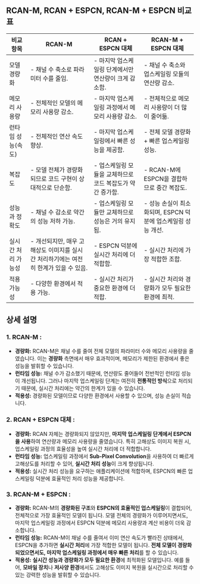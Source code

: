 ## RCAN-M, RCAN + ESPCN, RCAN-M + ESPCN 비교 표

|비교항목|RCAN-M|RCAN + ESPCN 대체|RCAN-M + ESPCN 대체|
|------|---|---|---|
|모델 경량화|- 채널 수 축소로 파라미터 수를 줄임.|	- 마지막 업스케일링 단계에서만 연산량이 크게 감소함.|- 채널 수 축소와 업스케일링 모듈의 연산량 감소.|
|메모리 사용량|- 전체적인 모델의 메모리 사용량 감소.|- 마지막 업스케일링 과정에서 메모리 사용량 감소.|- 전체적으로 메모리 사용량이 더 많이 줄어듦.|
|런타임 성능(속도)|- 전체적인 연산 속도 향상.|- 마지막 업스케일링에서 빠른 성능을 제공함.|- 전체 모델 경량화 + 빠른 업스케일링 성능.|
|복잡도|- 모델 전체가 경량화되므로 코드 구현이 상대적으로 단순함.|- 업스케일링 모듈을 교체하므로 코드 복잡도가 약간 증가함.|- RCAN-M에 ESPCN을 결합하므로 중간 복잡도.|
|성능과 정확도|- 채널 수 감소로 약간의 성능 저하 가능.|- 업스케일링 모듈만 교체하므로 성능은 거의 유지됨.|- 성능 손실이 최소화되며, ESPCN 덕분에 업스케일링 성능 개선.|
|실시간 처리 가능성|- 개선되지만, 매우 고해상도 이미지를 실시간 처리하기에는 여전히 한계가 있을 수 있음.|- ESPCN 덕분에 실시간 처리에 더 적합함.|- 실시간 처리에 가장 적합한 조합.|
|적용 가능성|- 다양한 환경에서 적용 가능.|- 실시간 처리가 중요한 환경에 더 적합.|- 실시간 처리와 경량화가 모두 필요한 환경에 최적.|

## 상세 설명
### 1. RCAN-M :
   - **경량화:** RCAN-M은 채널 수를 줄여 전체 모델의 파라미터 수와 메모리 사용량을 줄였습니다. 이는 **경량화** 측면에서 매우 효과적이며, 메모리가 제한된 환경에서 좋은 성능을 발휘할 수 있습니다.
   - **런타임 성능:** 채널 수가 감소했기 때문에, 연산량도 줄어들어 전반적인 런타임 성능이 개선됩니다. 그러나 마지막 업스케일링 단계는 여전히 **전통적인 방식**으로 처리되기 때문에, 실시간 처리에는 약간의 한계가 있을 수 있습니다.
   - **적용성:** 경량화된 모델이므로 다양한 환경에서 사용할 수 있으며, 성능 손실이 적습니다.
### 2. RCAN + ESPCN 대체 :
  - **경량화:** RCAN 자체는 경량화되지 않았지만, **마지막 업스케일링 단계에서 ESPCN을 사용**하여 연산량과 메모리 사용량을 줄였습니다. 특히 고해상도 이미지 복원 시, 업스케일링 과정의 효율성을 높여 실시간 처리에 더 적합합니다.
  - **런타임 성능:** 업스케일링 과정에서 **Sub-Pixel Convolution**을 사용하여 더 빠르게 고해상도를 처리할 수 있어, **실시간 처리 성능**이 크게 향상됩니다.
  - **적용성:** 실시간 처리 성능을 요구하는 애플리케이션에 적합하며, ESPCN의 빠른 업스케일링 덕분에 효율적인 처리 성능을 제공합니다.
### 3. RCAN-M + ESPCN :
  - **경량화:** RCAN-M의 **경량화된 구조**와 **ESPCN의 효율적인 업스케일링**이 결합되어, 전체적으로 가장 효율적인 모델이 됩니다. 모델 전체의 경량화가 이루어지면서도, 마지막 업스케일링 과정에서 ESPCN 덕분에 메모리 사용량과 계산 비용이 더욱 감소합니다.
  - **런타임 성능:** RCAN-M이 채널 수를 줄여서 이미 연산 속도가 빨라진 상태에서, ESPCN을 추가하면 **실시간 처리**에 가장 적합한 모델이 됩니다. **전체 모델이 경량화되었으면서도, 마지막 업스케일링 과정에서 매우 빠른 처리**를 할 수 있습니다.
  - **적용성:** **실시간 성능과 경량화가 모두 필요한 환경**에 최적화된 모델입니다. 예를 들어, **모바일 장치**나 **저사양 환경**에서도 고해상도 이미지 복원을 실시간으로 처리할 수 있는 강력한 성능을 발휘할 수 있습니다.
